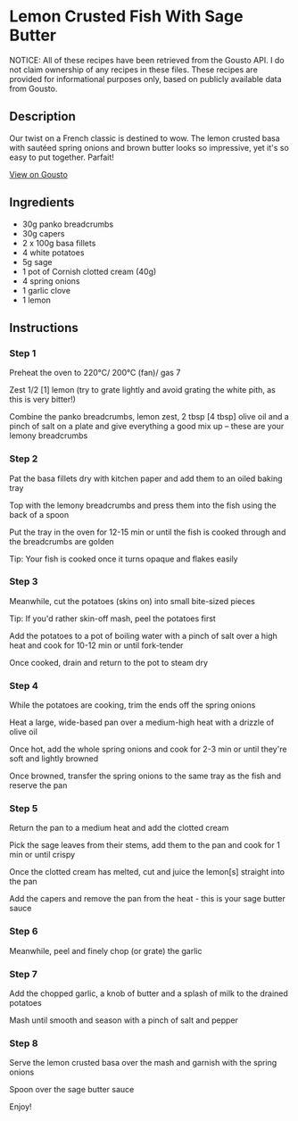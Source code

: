 # Lemon Crusted Fish With Sage Butter

NOTICE: All of these recipes have been retrieved from the Gousto API. I do not claim ownership of any recipes in these files. These recipes are provided for informational purposes only, based on publicly available data from Gousto.

## Description

Our twist on a French classic is destined to wow. The lemon crusted basa with sautéed spring onions and brown butter looks so impressive, yet it's so easy to put together. Parfait! 

[View on Gousto](https://www.gousto.co.uk/recipes/cookbook/lemon-crusted-fish-with-brown-butter)

## Ingredients

- 30g panko breadcrumbs
- 30g capers
- 2 x 100g basa fillets
- 4 white potatoes
- 5g sage
- 1 pot of Cornish clotted cream (40g)
- 4 spring onions
- 1 garlic clove
- 1 lemon 

## Instructions


### Step 1

Preheat the oven to 220°C/ 200°C (fan)/ gas 7

Zest 1/2 <span class="text-danger">[1]</span> lemon (try to grate lightly and avoid grating the white pith, as this is very bitter!)

Combine the panko breadcrumbs, lemon zest, 2 tbsp <span class="text-danger">[4 tbsp] </span>olive oil and a pinch of salt on a plate and give everything a good mix up – these are your lemony breadcrumbs


### Step 2

Pat the basa fillets dry with kitchen paper and add them to an oiled baking tray

Top with the lemony breadcrumbs and press them into the fish using the back of a spoon

Put the tray in the oven for 12-15 min or until the fish is cooked through and the breadcrumbs are golden

Tip: Your fish is cooked once it turns opaque and flakes easily


### Step 3

Meanwhile, cut the potatoes (skins on) into small bite-sized pieces

Tip: If you'd rather skin-off mash, peel the potatoes first

Add the potatoes to a pot of boiling water with a pinch of salt over a high heat and cook for 10-12 min or until fork-tender

Once cooked, drain and return to the pot to steam dry


### Step 4

While the potatoes are cooking, trim the ends off the spring onions

Heat a large, wide-based pan over a medium-high heat with a drizzle of olive oil

Once hot, add the whole spring onions and cook for 2-3 min or until they're soft and lightly browned

Once browned, transfer the spring onions to the same tray as the fish and reserve the pan


### Step 5

Return the pan to a medium heat and add the clotted cream

Pick the sage leaves from their stems, add them to the pan and cook for 1 min or until crispy

Once the clotted cream has melted, cut and juice the lemon<span class="text-danger">[s]</span> straight into the pan

Add the capers and remove the pan from the heat - this is your sage butter sauce


### Step 6

Meanwhile, peel and finely chop (or grate) the garlic


### Step 7

Add the chopped garlic, a knob of butter and a splash of milk to the drained potatoes

Mash until smooth and season with a pinch of salt and pepper

### Step 8

Serve the lemon crusted basa over the mash and garnish with the spring onions

Spoon over the sage butter sauce

Enjoy!


